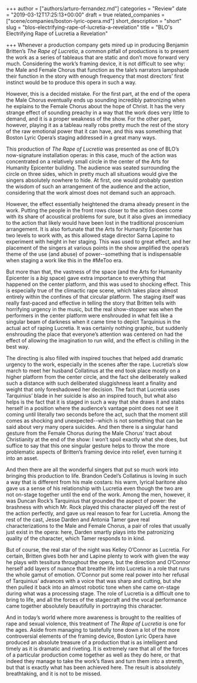 +++
author = ["authors/arturo-fernandez.md"]
categories = "Review"
date = "2019-03-12T17:25:13+00:00"
draft = true
related_companies = ["scene/companies/boston-lyric-opera.md"]
short_description = "short"
slug = "blos-electrifying-rape-of-lucretia-a-revelation"
title = "BLO's Electrifying Rape of Lucretia a Revelation"

+++
Whenever a production company gets mired up in producing Benjamin Britten’s _The Rape of Lucretia_, a common pitfall of productions is to present the work as a series of tableaus that are static and don’t move forward very much. Considering the work’s framing device, it is not difficult to see why: the Male and Female Chorus that function as the tale’s narrators lampshade their function in the story with enough frequency that most directors’ first instinct would be to produce this opera in such a way.

However, this is a decided mistake. For the first part, at the end of the opera the Male Chorus eventually ends up sounding incredibly patronizing when he explains to the Female Chorus about the hope of Christ. It has the very strange effect of sounding preachy in a way that the work does very little to demand, and it is a proper weakness of the show. For the other part, however, playing it as a tableau really robs pretty much the rest of the story of the raw emotional power that it can have, and this was something that Boston Lyric Opera’s staging addressed in a great many ways.

This production of _The Rape of Lucretia_ was presented as one of BLO’s now-signature installation operas: in this case, much of the action was concentrated on a relatively small circle in the center of the Arts for Humanity Epicenter building. The audience was seated surrounding the circle on three sides, which in pretty much all situations would give the singers absolutely nowhere to hide. At first, one would probably question the wisdom of such an arrangement of the audience and the action, considering that the work almost does not demand such an approach.

However, the effect essentially heightened the drama already present in the work. Putting the people in the front rows closer to the action does come with its share of acoustical problems for sure, but it also gives an immediacy to the action that likely would have been lost in the traditional proscenium arrangement. It is also fortunate that the Arts for Humanity Epicenter has two levels to work with, as this allowed stage director Sarna Lapine to experiment with height in her staging. This was used to great effect, and her placement of the singers at various points in the show amplified the opera’s theme of the use (and abuse) of power--something that is indispensable when staging a work like this in the #MeToo era.

But more than that, the vastness of the space (and the Arts for Humanity Epicenter is a _big_ space) gave extra importance to everything that happened on the center platform, and this was used to shocking effect. This is especially true of the climactic rape scene, which takes place almost entirely within the confines of that circular platform. The staging itself was really fast-paced and effective in telling the story that Britten tells with horrifying urgency in the music, but the real show-stopper was when the performers in the center platform were enshrouded in what felt like a singular beam of darkness when it came time to depict Tarquinius in the actual act of raping Lucretia. It was certainly nothing graphic, but suddenly enshrouding the place that everyone’s attention was centered on had the effect of allowing the imagination to run wild, and the effect is chilling in the best way.

The directing is also filled with inspired touches that helped add dramatic urgency to the work, especially in the scenes after the rape. Lucretia’s slow march to meet her husband Collatinus at the end took place mostly on a higher platform from the center circle, and the fact she deliberately walked such a distance with such deliberated sluggishness leant a finality and weight that only foreshadowed her decision. The fact that Lucretia uses Tarquinius’ blade in her suicide is also an inspired touch, but what also helps is the fact that it is staged in such a way that she draws it and stabs herself in a position where the audience’s vantage point does not see it coming until literally two seconds before the act, such that the moment still comes as shocking and unexpected--which is not something that can be said about very many opera suicides. And then there is a singular hand gesture from the Female Chorus during the Male Chorus’ tract about Christianity at the end of the show: I won’t spoil exactly what she does, but suffice to say that this one singular gesture helps to throw the more problematic aspects of Britten’s framing device into relief, even turning it into an asset.

And then there are all the wonderful singers that put so much work into bringing this production to life. Brandon Cedel’s Collatinus is loving in such a way that is different from his male costars: his warm, lyrical baritone also gave us a sense of his relationship with Lucretia even though the two are not on-stage together until the end of the work. Among the men, however, it was Duncan Rock’s Tarquinius that grounded the aspect of power: the brashness with which Mr. Rock played this character played off the rest of the action perfectly, and gave us real reason to fear for Lucretia. Among the rest of the cast, Jesse Darden and Antonia Tamer gave real characterizations to the Male and Female Chorus, a pair of roles that usually just exist in the opera: here, Darden smartly plays into the patronizing quality of the character, which Tamer responds to in kind.

But of course, the real star of the night was Kelley O’Connor as Lucretia. For certain, Britten gives both her and Lapine plenty to work with given the way he plays with tessitura throughout the opera, but the direction and O’Connor herself add layers of nuance that breathe life into Lucretia in a role that runs the whole gamut of emotion. O’Connor put some real power into her refusal of Tarquinius’ advances with a voice that was sharp and cutting, but she then pulled it back into an almost robotic tone when she came on-stage during what was a processing stage. The role of Lucretia is a difficult one to bring to life, and all the forces of the stagecraft and the vocal performance came together absolutely beautifully in portraying this character.

And in today’s world where more awareness is brought to the realities of rape and sexual violence, this treatment of _The Rape of Lucretia_ is one for the ages. Aside from managing to tastefully tone down a lot of the more controversial elements of the framing device, Boston Lyric Opera have produced an absolute treasure of a production that is as intelligent and timely as it is dramatic and riveting. It is extremely rare that all of the forces of a particular production come together as well as they do here, or that indeed they manage to take the work’s flaws and turn them into a strenth, but that is exactly what has been achieved here. The result is absolutely breathtaking, and it is not to be missed.